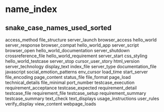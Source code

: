 # name_index

## snake_case_names_used_sorted
access_method              file_structure             server_launch
browser_access             hello_world                server_response
browser_compat             hello_world_app            server_script
browser_open               hello_world_documentation  server_shutdown
crossreference_file        hello_world_requirement    server_start
css_styling                hello_world_testcase       server_stop
cursor_user_story          html_version               server_technology
display_text               index_file                 server_type
documentation_file         javascript                 social_emotion_patterns
env_cursor                 load_time                  start_server
file_encoding              page_content               status_file
file_format                page_load                  technical_details
file_minimal               port_number                testcase_execution
                           requirement_acceptance     testcase_expected
                           requirement_detail         testcase_file
                           requirement_file           testcase_setup
                           requirement_summary        testcase_summary
                                                     text_check
                                                     text_displays
                                                     usage_instructions
                                                     user_rules
                                                     verify_display
                                                     view_content
                                                     webpage_loads
